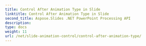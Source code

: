 ```yaml
---
title: Control After Animation Type in Slide
linktitle: Control After Animation Type in Slide
second_title: Aspose.Slides .NET PowerPoint Processing API
description: 
type: docs
weight: 11
url: /net/slide-animation-control/control-after-animation-type/
---
```

